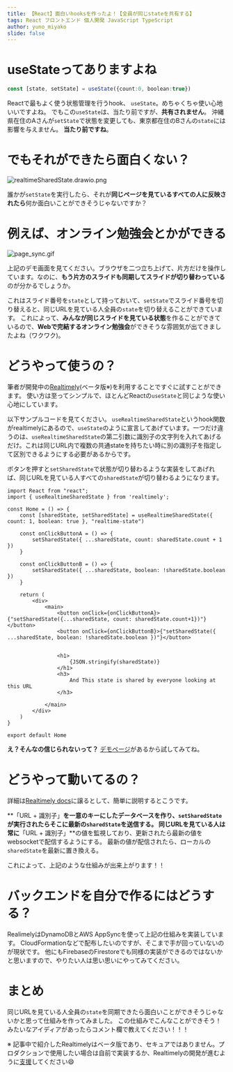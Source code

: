 ```yaml
---
title: 【React】面白いhooksを作ったよ！【全員が同じstateを共有する】
tags: React フロントエンド 個人開発 JavaScript TypeScript
author: yuno_miyako
slide: false
---
```

# useStateってありますよね

```typescript
const [state, setState] = useState({count:0, boolean:true})
```

Reactで最もよく使う状態管理を行うhook、 `useState`。めちゃくちゃ使い心地いいですよね。
でもこの`useState`は、当たり前ですが、**共有されません**。 沖縄県在住のAさんが`setState`で状態を変更しても、東京都在住のBさんの`state`には影響を与えません。 **当たり前ですね**。

# でもそれができたら面白くない？
![realtimeSharedState.drawio.png](https://qiita-image-store.s3.ap-northeast-1.amazonaws.com/0/234396/660b2b93-3730-766b-841f-4f54d41a62e2.png)

誰かが`setState`を実行したら、それが**同じページを見ているすべての人に反映されたら**何か面白いことができそうじゃないですか？

# 例えば、オンライン勉強会とかができる

![page_sync.gif](https://qiita-image-store.s3.ap-northeast-1.amazonaws.com/0/234396/334bb992-0a49-837e-5694-b2d683306e40.gif)

上記のデモ画面を見てください。ブラウザを二つ立ち上げて、片方だけを操作しています。なのに、**もう片方のスライドも同期してスライドが切り替わっている**のが分かるでしょうか。

これはスライド番号を`state`として持っておいて、`setState`でスライド番号を切り替えると、同じURLを見ている人全員の`state`を切り替えることができています。
これによって、**みんなが同じスライドを見ている状態**を作ることができているので、**Webで完結するオンライン勉強会**ができそうな雰囲気が出てきましたよね（ワクワク)。

# どうやって使うの？

筆者が開発中の[Realtimely](https://kitaharamugiro.github.io/Realtimely/jp/docs/api-guide/useRealtimeSharedState)(ベータ版※)を利用することですぐに試すことができます。
使い方は至ってシンプルで、ほとんどReactの`useState`と同じような使い心地にしています。

以下サンプルコードを見てください。
`useRealtimeSharedState`というhook関数がrealtimelyにあるので、`useState`のように宣言してあげています。一つだけ違うのは、`useRealtimeSharedState`の第二引数に識別子の文字列を入れてあげるだけ。これは同じURL内で複数の共通stateを持ちたい時に別の識別子を指定して区別できるようにする必要があるからです。

ボタンを押すと`setSharedState`で状態が切り替わるような実装をしてあげれば、同じURLを見ている人すべての`sharedState`が切り替わるようになります。


```tsx
import React from "react";
import { useRealtimeSharedState } from 'realtimely';

const Home = () => {
    const [sharedState, setSharedState] = useRealtimeSharedState({ count: 1, boolean: true }, "realtime-state")

    const onClickButtonA = () => {
        setSharedState({ ...sharedState, count: sharedState.count + 1 })
    }

    const onClickButtonB = () => {
        setSharedState({ ...sharedState, boolean: !sharedState.boolean })
    }

    return (
        <div>
            <main>
                <button onClick={onClickButtonA}>{"setSharedState({...sharedState, count: sharedState.count+1})"}</button>
                <button onClick={onClickButtonB}>{"setSharedState({ ...sharedState, boolean: !sharedState.boolean })"}</button>


                <h1>
                    {JSON.stringify(sharedState)}
                </h1>
                <h3>
                    And This state is shared by everyone looking at this URL
                </h3>

            </main>
        </div>
    )
}

export default Home

```

**え？そんなの信じられないって？**
[デモページ](https://d2vfno2gco8009.cloudfront.net/realtime-shared-state)があるから試してみてね。


# どうやって動いてるの？

詳細は[Realtimely docs](https://kitaharamugiro.github.io/Realtimely/jp/docs/how-it-works/architecture)に譲るとして、簡単に説明するとこうです。

**「URL + 識別子」**を一意のキーにしたデータベースを作り、`setSharedState`が実行されたらそこに最新の`sharedState`を送信する。
同じURLを見ている人は常に**「URL + 識別子」**の値を監視しており、更新されたら最新の値をwebsocketで配信するようにする。
最新の値が配信されたら、ローカルの`sharedState`を最新に置き換える。

これによって、上記のような仕組みが出来上がります！！

# バックエンドを自分で作るにはどうする？

RealimelyはDynamoDBとAWS AppSyncを使って上記の仕組みを実装しています。 
CloudFormationなどで配布したいのですが、そこまで手が回っていないのが現状です。
他にもFirebaseのFirestoreでも同様の実装ができるのではないかと思いますので、やりたい人は思い思いにやってみてください。

# まとめ
同じURLを見ている人全員の`state`を同期できたら面白いことができそうじゃないかと思って仕組みを作ってみました。
この仕組みでこんなことができそう！みたいなアイディアがあったらコメント欄で教えてください！！！


※ 記事中で紹介したRealtimelyはベータ版であり、セキュアではありません。プロダクションで使用したい場合は自前で実装するか、Realtimelyの開発が進むように[支援](https://kitaharamugiro.github.io/Realtimely/jp/docs/donation)してください😄

